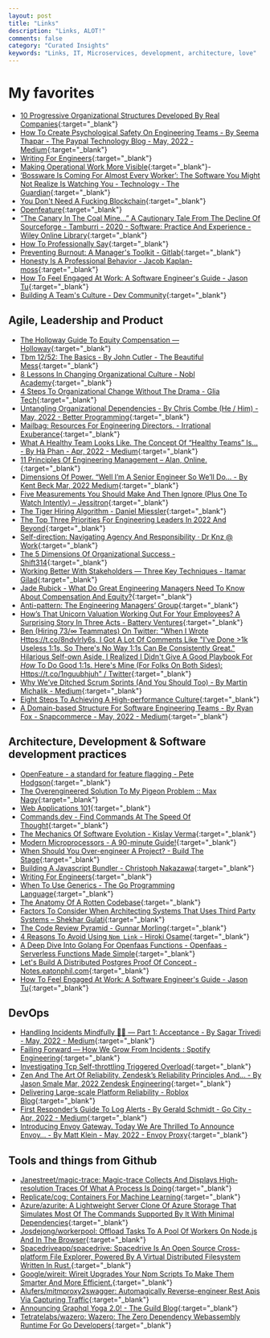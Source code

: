 ```yaml
---
layout: post
title: "Links"
description: "Links, ALOT!"
comments: false
category: "Curated Insights"
keywords: "Links, IT, Microservices, development, architecture, love"
---
```


<!-- markdownlint-disable MD033 MD020 MD025-->
# My favorites<a name="favorites"></a>

- [10 Progressive Organizational Structures Developed By Real Companies](https://corporate-rebels.com/progressive-organizational-structures/){:target="_blank"}
- [How To Create Psychological Safety On Engineering Teams - By Seema Thapar - The Paypal Technology Blog - May, 2022 - Medium](https://medium.com/paypal-tech/how-to-create-psychological-safety-on-engineering-teams-22b3aa6f68c2){:target="_blank"}
- [Writing For Engineers](https://www.heinrichhartmann.com/posts/writing/){:target="_blank"}
- [Making Operational Work More Visible](https://github.com/readme/guides/ops-work-visible){:target="_blank"}-
- [‘Bossware Is Coming For Almost Every Worker’: The Software You Might Not Realize Is Watching You - Technology - The Guardian](https://www.theguardian.com/technology/2022/apr/27/remote-work-software-home-surveillance-computer-monitoring-pandemic?CMP=fb_a-technology_b-gdntech){:target="_blank"}
- [You Don't Need A Fucking Blockchain](https://cmdli.dev/blog/blockchain/){:target="_blank"}
- [Openfeature](https://openfeature.dev/){:target="_blank"}
- [“The Canary In The Coal Mine…” A Cautionary Tale From The Decline Of Sourceforge - Tamburri - 2020 - Software: Practice And Experience - Wiley Online Library](https://onlinelibrary.wiley.com/doi/10.1002/spe.2874){:target="_blank"}
- [How To Professionally Say](https://howtoprofessionallysay.akashrajpurohit.com/){:target="_blank"}
- [Preventing Burnout: A Manager's Toolkit - Gitlab](https://about.gitlab.com/blog/2022/05/03/preventing-burnout-a-managers-toolkit/){:target="_blank"}
- [Honesty Is A Professional Behavior - Jacob Kaplan-moss](https://jacobian.org/2022/may/19/honesty/){:target="_blank"}
- [How To Feel Engaged At Work: A Software Engineer's Guide - Jason Tu](https://jasont.co/ennui/){:target="_blank"}
- [Building A Team's Culture - Dev Community](https://dev.to/artlist/building-a-teams-culture-n83){:target="_blank"}

## Agile, Leadership and Product<a name="agile"></a>

- [The Holloway Guide To Equity Compensation — Holloway](https://www.holloway.com/g/equity-compensation){:target="_blank"}
- [Tbm 12/52: The Basics - By John Cutler - The Beautiful Mess](https://cutlefish.substack.com/p/tbm-1252-the-basics?s=r){:target="_blank"}
- [8 Lessons In Changing Organizational Culture - Nobl Academy](https://academy.nobl.io/changing-organizational-culture/){:target="_blank"}
- [4 Steps To Organizational Change Without The Drama - Glia Tech](https://medium.com/glia-tech/four-steps-to-organizational-change-without-the-drama-4790fd6b8c72){:target="_blank"}
- [Untangling Organizational Dependencies - By Chris Combe (He / Him) - May, 2022 - Better Programming](https://betterprogramming.pub/untangling-organizational-dependencies-c52c843bfaf1){:target="_blank"}
- [Mailbag: Resources For Engineering Directors. - Irrational Exuberance](https://lethain.com/mail-bag-resources-for-engineering-directors/){:target="_blank"}
- [What A Healthy Team Looks Like. The Concept Of “Healthy Teams” Is… - By Hà Phan - Apr, 2022 - Medium](https://hpdailyrant.medium.com/what-a-healthy-team-looks-like-637e63e30edb){:target="_blank"}
- [11 Principles Of Engineering Management – Alan, Online.](https://acjay.com/2022/03/11/11-principles-of-engineering-management/){:target="_blank"}
- [Dimensions Of Power. “Well I’m A Senior Engineer So We’ll Do… - By Kent Beck  Mar, 2022  Medium](https://medium.com/@kentbeck_7670/dimensions-of-power-15ac9fa0c590){:target="_blank"}
- [Five Measurements You Should Make And Then Ignore (Plus One To Watch Intently) – Jessitron](https://jessitron.com/2022/04/23/five-measurements-you-should-make-and-then-ignore-plus-one-to-watch-intently/){:target="_blank"}
- [The Tiger Hiring Algorithm - Daniel Miessler](https://danielmiessler.com/blog/the-tiger-hiring-algorithm/){:target="_blank"}
- [The Top Three Priorities For Engineering Leaders In 2022 And Beyond](https://www.infoq.com/articles/top3-priorities-engineering-leaders/){:target="_blank"}
- [Self-direction: Navigating Agency And Responsibility · Dr Knz @ Work](https://dr-knz.net/self-direction-navigating-agency-and-responsibility.html){:target="_blank"}
- [The 5 Dimensions Of Organizational Success - Shift314](https://shift314.com/organizational-success/){:target="_blank"}
- [Working Better With Stakeholders — Three Key Techniques - Itamar Gilad](https://itamargilad.com/stakeholders/){:target="_blank"}
- [Jade Rubick - What Do Great Engineering Managers Need To Know About Compensation And Equity?](https://www.rubick.com/compensation-and-equity/){:target="_blank"}
- [Anti-pattern: The Engineering Managers’ Group](https://engstuff.substack.com/p/anti-pattern-the-ems-group?s=r){:target="_blank"}
- [How’s That Unicorn Valuation Working Out For Your Employees? A Surprising Story In Three Acts - Battery Ventures](https://www.battery.com/blog/hows-that-unicorn-valuation-working-out-for-your-employees/){:target="_blank"}
- [Ben (Hiring 73/∞ Teammates) On Twitter: "When I Wrote Https://t.co/8ndvlrly6s, I Got A Lot Of Comments Like "I've Done >1k Useless 1:1s, So There's No Way 1:1s Can Be Consistently Great." Hilarious Self-own Aside, I Realized I Didn't Give A Good Playbook For *How* To Do Good 1:1s. Here's Mine (For Folks On Both Sides): Https://t.co/1nguubhjuh" / Twitter](https://twitter.com/benskuhn/status/1525522846260207616){:target="_blank"}
- [Why We’ve Ditched Scrum Sprints (And You Should Too) - By Martin Michalik - Medium](https://medium.com/@michalikmartin/why-weve-ditched-scrum-sprints-and-you-should-too-cdf5678e5199){:target="_blank"}
- [Eight Steps To Achieving A High-performance Culture](https://www.management-issues.com/opinion/7448/eight-steps-to-achieving-a-high-performance-culture/){:target="_blank"}
- [A Domain-based Structure For Software Engineering Teams - By Ryan Fox - Snapcommerce - May, 2022 - Medium](https://medium.com/snaptravel/a-domain-based-structure-for-software-engineering-teams-faab1b3428fb){:target="_blank"}

## Architecture, Development & Software development practices <a name="development"></a>

- [OpenFeature - a standard for feature flagging - Pete Hodgson](https://blog.thepete.net/blog/2022/05/19/openfeature---a-standard-for-feature-flagging/){:target="_blank"}
- [The Overengineered Solution To My Pigeon Problem :: Max Nagy](https://maxnagy.com/posts/pigeons/){:target="_blank"}
- [Web Applications 101](https://www.robinwieruch.de/web-applications/){:target="_blank"}
- [Commands.dev - Find Commands At The Speed Of Thought](https://www.commands.dev/){:target="_blank"}
- [The Mechanics Of Software Evolution - Kislay Verma](https://kislayverma.com/software-architecture/the-mechanics-of-software-evolution/){:target="_blank"}
- [Modern Microprocessors - A 90-minute Guide!](https://www.lighterra.com/papers/modernmicroprocessors/){:target="_blank"}
- [When Should You Over-engineer A Project? - Build The Stage](https://www.buildthestage.com/when-should-you-over-engineer-a-project/){:target="_blank"}
- [Building A Javascript Bundler - Christoph Nakazawa](https://cpojer.net/posts/building-a-javascript-bundler){:target="_blank"}
- [Writing For Engineers](https://www.heinrichhartmann.com/posts/writing/){:target="_blank"}
- [When To Use Generics - The Go Programming Language](https://go.dev/blog/when-generics){:target="_blank"}
- [The Anatomy Of A Rotten Codebase](https://www.shaiyallin.com/post/the-anatomy-of-a-rotten-codebase){:target="_blank"}
- [Factors To Consider When Architecting Systems That Uses Third Party Systems – Shekhar Gulati](https://shekhargulati.com/2022/02/16/factors-to-consider-when-architecting-systems-on-top-of-third-party-systems/){:target="_blank"}
- [The Code Review Pyramid - Gunnar Morling](https://www.morling.dev/blog/the-code-review-pyramid/){:target="_blank"}
- [4 Reasons To Avoid Using `Npm Link` - Hiroki Osame](https://hirok.io/posts/avoid-npm-link){:target="_blank"}
- [A Deep Dive Into Golang For Openfaas Functions - Openfaas - Serverless Functions Made Simple](https://www.openfaas.com/blog/golang-deep-dive/){:target="_blank"}
- [Let's Build A Distributed Postgres Proof Of Concept - Notes.eatonphil.com](https://notes.eatonphil.com/distributed-postgres.html){:target="_blank"}
- [How To Feel Engaged At Work: A Software Engineer's Guide - Jason Tu](https://jasont.co/ennui/){:target="_blank"}

## DevOps<a name="devops"></a>

- [Handling Incidents Mindfully 🧘🏽 — Part 1: Acceptance - By Sagar Trivedi - May, 2022 - Medium](https://medium.com/@SagarTrivedi/handling-incidents-mindfully-part-1-acceptance-82a2ff7e8d44){:target="_blank"}
- [Failing Forward — How We Grow From Incidents : Spotify Engineering](https://engineering.atspotify.com/2022/05/failing-forward-how-we-grow-from-incidents/){:target="_blank"}
- [Investigating Tcp Self-throttling Triggered Overload](https://developers.facebook.com/blog/post/2022/04/25/investigating-tcp-self-throttling-triggered-overload/?ck_subscriber_id=1374922509){:target="_blank"}
- [Zen And The Art Of Reliability. Zendesk’s Reliability Principles And… - By Jason Smale  Mar, 2022  Zendesk Engineering](https://zendesk.engineering/zen-and-the-art-of-reliability-f42fa7e64849){:target="_blank"}
- [Delivering Large-scale Platform Reliability - Roblox Blog](https://blog.roblox.com/2022/04/delivering-large-scale-platform-reliability/){:target="_blank"}
- [First Responder’s Guide To Log Alerts - By Gerald Schmidt - Go City - Apr, 2022 - Medium](https://medium.com/go-city/first-responders-guide-to-log-alerts-63b02700b40e){:target="_blank"}
- [Introducing Envoy Gateway. Today We Are Thrilled To Announce Envoy… - By Matt Klein - May, 2022 - Envoy Proxy](https://blog.envoyproxy.io/introducing-envoy-gateway-ad385cc59532){:target="_blank"}

## Tools and things from Github <a name="tools"></a>

- [Janestreet/magic-trace: Magic-trace Collects And Displays High-resolution Traces Of What A Process Is Doing](https://github.com/janestreet/magic-trace){:target="_blank"}
- [Replicate/cog: Containers For Machine Learning](https://github.com/replicate/cog){:target="_blank"}
- [Azure/azurite: A Lightweight Server Clone Of Azure Storage That Simulates Most Of The Commands Supported By It With Minimal Dependencies](https://github.com/azure/azurite){:target="_blank"}
- [Josdejong/workerpool: Offload Tasks To A Pool Of Workers On Node.js And In The Browser](https://github.com/josdejong/workerpool){:target="_blank"}
- [Spacedriveapp/spacedrive: Spacedrive Is An Open Source Cross-platform File Explorer, Powered By A Virtual Distributed Filesystem Written In Rust.](https://github.com/spacedriveapp/spacedrive){:target="_blank"}
- [Google/wireit: Wireit Upgrades Your Npm Scripts To Make Them Smarter And More Efficient.](https://github.com/google/wireit){:target="_blank"}
- [Alufers/mitmproxy2swagger: Automagically Reverse-engineer Rest Apis Via Capturing Traffic](https://github.com/alufers/mitmproxy2swagger){:target="_blank"}
- [Announcing Graphql Yoga 2.0! - The Guild Blog](https://www.the-guild.dev/blog/announcing-graphql-yoga-v2){:target="_blank"}
- [Tetratelabs/wazero: Wazero: The Zero Dependency Webassembly Runtime For Go Developers](https://github.com/tetratelabs/wazero){:target="_blank"}
